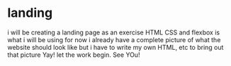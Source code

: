 # landing
i will be creating a landing page as an exercise
HTML CSS and flexbox is what i will be using for now
i already have a complete picture of what the website should look like but i have to write my own HTML, etc to bring out that picture
Yay! let the work begin. 
See YOu!
